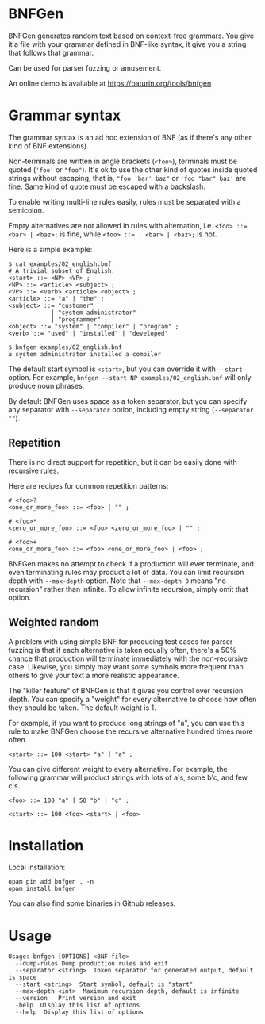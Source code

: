 BNFGen
======

BNFGen generates random text based on context-free grammars.
You give it a file with your grammar defined in BNF-like syntax,
it give you a string that follows that grammar.

Can be used for parser fuzzing or amusement.

An online demo is available at https://baturin.org/tools/bnfgen

# Grammar syntax

The grammar syntax is an ad hoc extension of BNF (as if there's any other kind of BNF extensions).

Non-terminals are written in angle brackets (`<foo>`), terminals must be quoted (`'foo'` or `"foo"`).
It's ok to use the other kind of quotes inside quoted strings without escaping, that is, `"foo 'bar' baz"`
or `'foo "bar" baz'` are fine. Same kind of quote must be escaped with a backslash.

To enable writing multi-line rules easily, rules must be separated with a semicolon.

Empty alternatives are not allowed in rules with alternation, i.e. `<foo> ::= <bar> | <baz>;` is fine, while
`<foo> ::= | <bar> | <baz>;` is not.

Here is a simple example:

```
$ cat examples/02_english.bnf 
# A trivial subset of English.
<start> ::= <NP> <VP> ;
<NP> ::= <article> <subject> ;
<VP> ::= <verb> <article> <object> ;
<article> ::= "a" | "the" ;
<subject> ::= "customer"
            | "system administrator"
            | "programmer" ;
<object> ::= "system" | "compiler" | "program" ;
<verb> ::= "used" | "installed" | "developed"

$ bnfgen examples/02_english.bnf
a system administrator installed a compiler
```

The default start symbol is `<start>`, but you can override it with `--start` option.
For example, `bnfgen --start NP examples/02_english.bnf` will only produce noun phrases.

By default BNFGen uses space as a token separator, but you can specify any separator
with `--separator` option, including empty string (`--separator ""`).

## Repetition

There is no direct support for repetition, but it can be easily done with
recursive rules.

Here are recipes for common repetition patterns:

```
# <foo>?
<one_or_more_foo> ::= <foo> | "" ;

# <foo>*
<zero_or_more_foo> ::= <foo> <zero_or_more_foo> | "" ;

# <foo>+
<one_or_more_foo> ::= <foo> <one_or_more_foo> | <foo> ;

```

BNFGen makes no attempt to check if a production will ever terminate,
and even terminating rules may product a lot of data.
You can limit recursion depth with `--max-depth` option.
Note that `--max-depth 0` means "no recursion" rather than infinite.
To allow infinite recursion, simply omit that option.

## Weighted random

A problem with using simple BNF for producing test cases for parser fuzzing
is that if each alternative is taken equally often, there's a 50% chance
that production will terminate immediately with the non-recursive case.
Likewise, you simply may want some symbols more frequent than others to give your
text a more realistic appearance.

The "killer feature" of BNFGen is that it gives you control over recursion depth.
You can specify a "weight" for every alternative to choose how often they should be taken.
The default weight is 1.

For example, if you want to produce long strings of "a", you can use this rule
to make BNFGen choose the recursive alternative hundred times more often.

```
<start> ::= 100 <start> "a" | "a" ;
```

You can give different weight to every alternative. For example, the following
grammar will product strings with lots of a's, some b'c, and few c's.

```
<foo> ::= 100 "a" | 50 "b" | "c" ;

<start> ::= 100 <foo> <start> | <foo>
```

# Installation

Local installation:

```
opam pin add bnfgen . -n
opam install bnfgen
```

You can also find some binaries in Github releases.

# Usage

```
Usage: bnfgen [OPTIONS] <BNF file>
  --dump-rules Dump production rules and exit
  --separator <string>  Token separator for generated output, default is space
  --start <string>  Start symbol, default is "start"
  --max-depth <int>  Maximum recursion depth, default is infinite
  --version   Print version and exit
  -help  Display this list of options
  --help  Display this list of options

```
